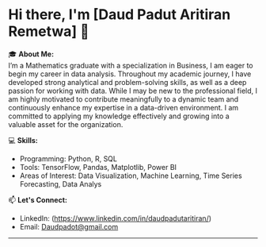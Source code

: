 # Hi there, I'm [Daud Padut Aritiran Remetwa] 👋  

🎓 **About Me:**  
I’m a Mathematics graduate with a specialization in Business, I am eager to begin my career in data analysis. Throughout my academic journey, I have 
developed strong analytical and problem-solving skills, as well as a deep passion for working with data. While I may be new to the professional field, I am 
highly motivated to contribute meaningfully to a dynamic team and continuously enhance my expertise in a data-driven environment. I am committed to 
applying my knowledge effectively and growing into a valuable asset for the organization.  

💻 **Skills:**  
- Programming: Python, R, SQL  
- Tools: TensorFlow, Pandas, Matplotlib, Power BI  
- Areas of Interest: Data Visualization, Machine Learning, Time Series Forecasting, Data Analys
  
📫 **Let's Connect:**  
- LinkedIn: (https://www.linkedin.com/in/daudpadutaritiran/)  
- Email: Daudpadot@gmail.com 
---
